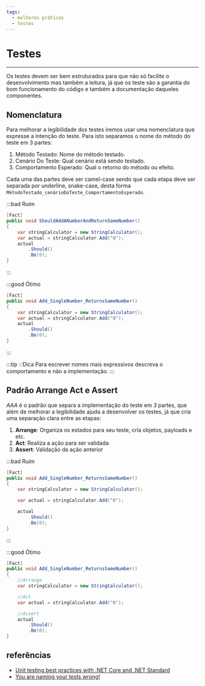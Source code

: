 ```yaml
---
tags:
  - melhores práticas
  - testes
---
```

# Testes
<authors>
    <author user="leticiasassaki"/> 
    <author user="nathancaracho"/>
</authors>  

---

Os testes devem ser bem estruturados para que não só facilite o desenvolvimento mas também a leitura, já que os teste são a garantia do bom funcionamento do código e também a documentação daqueles componentes.


## Nomenclatura
Para melhorar a legibilidade dos testes iremos usar uma nomenclatura que expresse a intenção do teste. Para isto separamos o nome do método do teste em 3 partes:  
1. Método Testado: Nome do método testado.
2. Cenário Do Teste: Qual cenário está sendo testado.
3. Comportamento Esperado: Qual o retorno do método ou efeito.  

Cada uma das partes deve ser camel-case sendo que cada etapa deve ser separada por underline, snake-case, desta forma 
`MétodoTestado_cenárioDoTeste_ComportamentoEsperado`.

:::bad Ruim
```csharp
[Fact]
public void ShouldAddANumberAndReturnSameNumber()
{
    var stringCalculator = new StringCalculator();
    var actual = stringCalculator.Add("0");
    actual
        .Should()
        .Be(0);
}
```
:::

:::good Ótimo
```csharp {2}
[Fact]
public void Add_SingleNumber_ReturnsSameNumber()
{
    var stringCalculator = new StringCalculator();
    var actual = stringCalculator.Add("0");
    actual
        .Should()
        .Be(0);
}
```
:::

:::tip 💡Dica
Para escrever nomes mais expressivos descreva o comportamento e não a implementação.
:::

## Padrão Arrange Act e Assert 
*AAA* é o padrão que separa a implementação do teste em *3* partes, que além de melhorar a legibilidade ajuda a desenvolver os testes, já que cria uma separação clara entre as etapas: 

1. **Arrange**: Organiza os estados para seu teste, cria objetos, payloads e etc.
2. **Act**: Realiza a ação para ser validada
3. **Assert**: Validação da ação anterior


:::bad Ruim
```csharp
[Fact]
public void Add_SingleNumber_ReturnsSameNumber()
{
    var stringCalculator = new StringCalculator();

    var actual = stringCalculator.Add("0");

    actual
        .Should()
        .Be(0);
}
```
:::


:::good Ótimo
```csharp {4,7,10}
[Fact]
public void Add_SingleNumber_ReturnsSameNumber()
{
    //Arrange
    var stringCalculator = new StringCalculator();

    //Act
    var actual = stringCalculator.Add("0");

    //Assert
    actual
        .Should()
        .Be(0);
}
```
## referências

- [Unit testing best practices with .NET Core and .NET Standard](https://docs.microsoft.com/en-us/dotnet/core/testing/unit-testing-best-practices)
- [You are naming your tests wrong!](https://enterprisecraftsmanship.com/posts/you-naming-tests-wrong/)